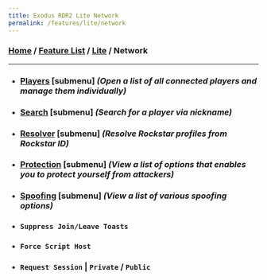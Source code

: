 ```yaml
---
title: Exodus RDR2 Lite Network
permalink: /features/lite/network
---
```

### [Home](/) / [Feature List](/features) / [Lite](/features/lite) / Network
---
- ### [Players](network/players) [submenu] *(Open a list of all connected players and manage them individually)*
- ### [Search](network/search) [submenu] *(Search for a player via nickname)*
- ### [Resolver](network/resolver) [submenu] *(Resolve Rockstar profiles from Rockstar ID)*
- ### [Protection](network/protection) [submenu] *(View a list of options that enables you to protect yourself from attackers)*
- ### [Spoofing](network/spoofing) [submenu] *(View a list of various spoofing options)*
- ### `Suppress Join/Leave Toasts`
- ### `Force Script Host`
- ### `Request Session` | `Private` / `Public`
